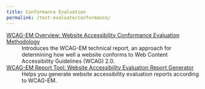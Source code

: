 ```yaml
---
title: Conformance Evaluation
permalink: /test-evaluate/conformance/
---
```


<dl>
  <dt><a href="{% link pages/test-eval/conformance-eval-wcag-em.md %}">WCAG-EM Overview: Website Accessibility Conformance Evaluation Methodology</a></dt>
  <dd>Introduces the WCAG-EM technical report, an approach for determining how well a website conforms to Web Content Accessibility Guidelines (WCAG) 2.0.</dd>
  <dt><a href="https://www.w3.org/WAI/eval/report-tool/#/">WCAG-EM Report Tool: Website Accessibility Evaluation Report Generator</a></dt>
  <dd>Helps you generate website accessibility evaluation reports according to WCAG-EM.</dd>
</dl>
